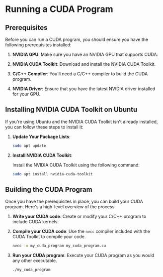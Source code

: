 # Running a CUDA Program

## Prerequisites

Before you can run a CUDA program, you should ensure you have the following prerequisites installed:

1. **NVIDIA GPU**: Make sure you have an NVIDIA GPU that supports CUDA.

2. **NVIDIA CUDA Toolkit**: Download and install the NVIDIA CUDA Toolkit.

3. **C/C++ Compiler**: You'll need a C/C++ compiler to build the CUDA program.

4. **NVIDIA Driver**: Ensure that you have the latest NVIDIA driver installed for your GPU.

## Installing NVIDIA CUDA Toolkit on Ubuntu

If you're using Ubuntu and the NVIDIA CUDA Toolkit isn't already installed, you can follow these steps to install it:

1. **Update Your Package Lists**:

   ```bash
   sudo apt update
   ```

2. **Install NVIDIA CUDA Toolkit**:

   Install the NVIDIA CUDA Toolkit using the following command:

   ```bash
   sudo apt install nvidia-cuda-toolkit
   ```

## Building the CUDA Program

Once you have the prerequisites in place, you can build your CUDA program. Here's a high-level overview of the process:

1. **Write your CUDA code**: Create or modify your C/C++ program to include CUDA kernels.

2. **Compile your CUDA code**: Use the `nvcc` compiler included with the CUDA Toolkit to compile your code.

   ```bash
   nvcc -o my_cuda_program my_cuda_program.cu
   ```

3. **Run your CUDA program**: Execute your CUDA program as you would any other executable.

   ```bash
   ./my_cuda_program
   ```
